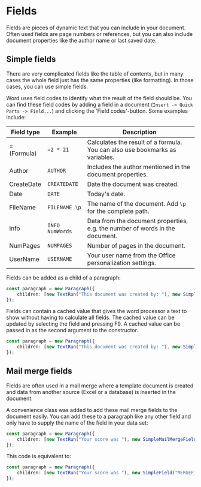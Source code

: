 # Fields

Fields are pieces of dynamic text that you can include in your document. Often used fields are page numbers or references, but you can also include document properties like the author name or last saved date.

## Simple fields

There are very complicated fields like the table of contents, but in many cases the whole field just has the same properties (like formatting). In those cases, you can use simple fields.

Word uses field codes to identify what the result of the field should be. You can find these field codes by adding a field in a document (`Insert -> Quick Parts -> Field...`) and clicking the 'Field codes'-button. Some examples include:

Field type  | Example          | Description
----------- | ---------------- | ---------------------------------------------------------
= (Formula) | `=2 * 21`        | Calculates the result of a formula. You can also use bookmarks as variables.
Author      | `AUTHOR`         | Includes the author mentioned in the document properties.
CreateDate  | `CREATEDATE`     | Date the document was created.
Date        | `DATE`           | Today's date.
FileName    | `FILENAME \p`    | The name of the document. Add `\p` for the complete path.
Info        | `INFO NumWords`  | Data from the document properties, e.g. the number of words in the document.
NumPages    | `NUMPAGES`       | Number of pages in the document.
UserName    | `USERNAME`       | Your user name from the Office personalization settings.

Fields can be added as a child of a paragraph:

```ts
const paragraph = new Paragraph({
    children: [new TextRun("This document was created by: "), new SimpleField("AUTHOR")],
});
```

Fields can contain a cached value that gives the word processor a text to show without having to calculate all fields. The cached value can be updated by selecting the field and pressing F9. A cached value can be passed in as the second argument to the constructor.

```ts
const paragraph = new Paragraph({
    children: [new TextRun("This document was created by: "), new SimpleField("AUTHOR", "Richard Brodie")],
});
```

## Mail merge fields

Fields are often used in a mail merge where a template document is created and data from another source (Excel or a database) is inserted in the document.

A convenience class was added to add these mail merge fields to the document easily. You can add these to a paragraph like any other field and only have to supply the name of the field in your data set:

```ts
const paragraph = new Paragraph({
    children: [new TextRun("Your score was "), new SimpleMailMergeField("Score"), new TextRun(" of 100 points")],
});
```

This code is equivalent to:

```ts
const paragraph = new Paragraph({
    children: [new TextRun("Your score was "), new SimpleField("MERGEFIELD Score", "«Score»"), new TextRun(" of 100 points")],
});
```
